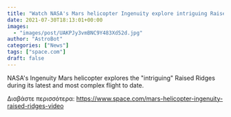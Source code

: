 ```yaml
---
title: "Watch NASA's Mars helicopter Ingenuity explore intriguing Raised Ridges in new video"
date: 2021-07-30T18:13:01+00:00
images:
  - "images/post/UAKPJy3vmBNC9Y483Xd52d.jpg"
author: "AstroBot"
categories: ["News"]
tags: ["space.com"]
draft: false
---
```


NASA's Ingenuity Mars helicopter explores the "intriguing" Raised Ridges during its latest and most complex flight to date. 

Διαβάστε περισσότερα: https://www.space.com/mars-helicopter-ingenuity-raised-ridges-video
